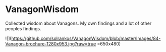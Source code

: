 # VanagonWisdom
Collected wisdom about Vanagons. My own findings and a lot of other peoples findings.

![](https://github.com/solrankos/VanagonWisdom/blob/master/Images/84-Vanagon-brochure-1280x953.jpg?raw=true =650x480)